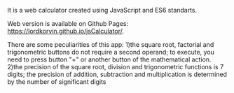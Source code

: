 It is a web calculator created using JavaScript and ES6 standarts. 

Web version is available on Github Pages:
https://lordkorvin.github.io/jsCalculator/.

There are some peculiarities of this app:
1)the  square root, factorial and trigonometric buttons do not require a second operand;
to execute, you need to press button "=" or another button of the mathematical action.
2)the precision of the square root, division and trigonometric functions is 7 digits;
the precision of addition, subtraction and multiplication is determined by the number of significant digits
